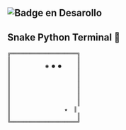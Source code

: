 ![Badge en Desarollo](https://img.shields.io/badge/STATUS-Well-green)
---
<h2>Snake Python Terminal 🐍</h2>


````
╔═════════════════════╗
║                     ║
║           ◉ ● ●     ║
║                     ║
║                     ║
║                     ║
║                     ║
║                     ║
║                     ║
║                 ★  ║
║                     ║
╚═════════════════════╝
````
